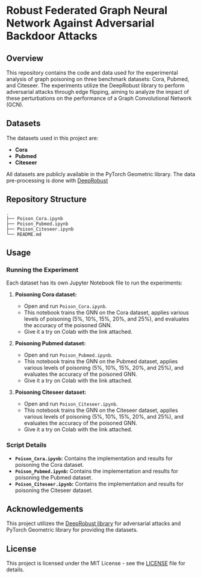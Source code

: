 
# Robust Federated Graph Neural Network Against Adversarial Backdoor Attacks

## Overview

This repository contains the code and data used for the experimental analysis of graph poisoning on three benchmark datasets: Cora, Pubmed, and Citeseer. The experiments utilize the DeepRobust library to perform adversarial attacks through edge flipping, aiming to analyze the impact of these perturbations on the performance of a Graph Convolutional Network (GCN).

## Datasets

The datasets used in this project are:

- **Cora**
- **Pubmed**
- **Citeseer**

All datasets are publicly available in the PyTorch Geometric library. The data pre-processing is done with [DeepRobust](https://deeprobust.readthedocs.io/en/latest/graph/data.html)

## Repository Structure

```
.
├── Poison_Cora.ipynb
├── Poison_Pubmed.ipynb
├── Poison_Citeseer.ipynb
└── README.md
```


## Usage

### Running the Experiment

Each dataset has its own Jupyter Notebook file to run the experiments:

1. **Poisoning Cora dataset:**
   - Open and run `Poison_Cora.ipynb`.
   - This notebook trains the GNN on the Cora dataset, applies various levels of poisoning (5%, 10%, 15%, 20%, and 25%), and evaluates the accuracy of the poisoned GNN.
   - Give it a try on Colab with the link attached.

2. **Poisoning Pubmed dataset:**
   - Open and run `Poison_Pubmed.ipynb`.
   - This notebook trains the GNN on the Pubmed dataset, applies various levels of poisoning (5%, 10%, 15%, 20%, and 25%), and evaluates the accuracy of the poisoned GNN.
   - Give it a try on Colab with the link attached.

3. **Poisoning Citeseer dataset:**
   - Open and run `Poison_Citeseer.ipynb`.
   - This notebook trains the GNN on the Citeseer dataset, applies various levels of poisoning (5%, 10%, 15%, 20%, and 25%), and evaluates the accuracy of the poisoned GNN.
   - Give it a try on Colab with the link attached.

### Script Details

- **`Poison_Cora.ipynb`:** Contains the implementation and results for poisoning the Cora dataset.
- **`Poison_Pubmed.ipynb`:** Contains the implementation and results for poisoning the Pubmed dataset.
- **`Poison_Citeseer.ipynb`:** Contains the implementation and results for poisoning the Citeseer dataset.


## Acknowledgements

This project utilizes the [DeepRobust library](https://deeprobust.readthedocs.io/en/latest/graph/pyg.html) for adversarial attacks and PyTorch Geometric library for providing the datasets.

## License

This project is licensed under the MIT License - see the [LICENSE](LICENSE) file for details.

